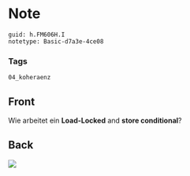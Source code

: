 # Note
```
guid: h.FM606H.I
notetype: Basic-d7a3e-4ce08
```

### Tags
```
04_koheraenz
```

## Front
Wie arbeitet ein <b>Load-Locked</b> and <b>store conditional</b>?

## Back
<img src="paste-24b8b447a5d111cd1465f3fb27a3113ec389be85.jpg">
